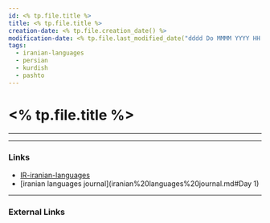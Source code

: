 ```yaml
---
id: <% tp.file.title %>
title: <% tp.file.title %>
creation-date: <% tp.file.creation_date() %>
modification-date: <% tp.file.last_modified_date("dddd Do MMMM YYYY HH:mm:ss") %>
tags:
  - iranian-languages
  - persian
  - kurdish
  - pashto
---
```


# <% tp.file.title %>
---




---
### Links

- [IR-iranian-languages](IR-iranian-languages.md)
- [iranian languages journal](iranian%20languages%20journal.md#Day 1)
---
### External Links
